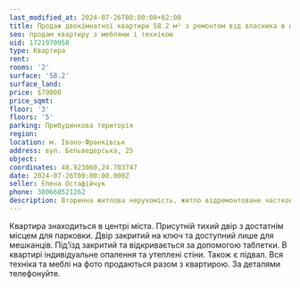 ```yaml
---
last_modified_at: 2024-07-26T00:00:00+02:00
title: Продаж двокімнатної квартири 58.2 м² з ремонтом від власника в центрі на Бельведерській
seo: продам квартиру з меблями і технікою
uid: 1721970950
type: Квартира
rent:
rooms: '2'
surface: '58.2'
surface_land:
price: $70000
price_sqmt:
floor: '3'
floors: '5'
parking: Прибудинкова територія
region:
location: м. Івано-Франківськ
address: вул. Бельведерська, 25
object:
coordinates: 48.923060,24.703747
date: 2024-07-26T00:00:00.000Z
seller: Єлена Остафійчук
phone: 380668521262
description: Вторинна житлова нерухомість, житло відремонтоване частково з меблями і технікою, придатне і готове для проживання
---
```


Квартира знаходиться в центрі міста. Присутній тихий двір з достатнім місцем для парковки. Двір закритий на ключ та доступний лише для мешканців. Підʼїзд закритий та відкривається за допомогою таблетки. В квартирі індивідуальне опалення та утеплені стіни. Також є підвал. Вся техніка та меблі на фото продаються разом з квартирою. За деталями телефонуйте.
